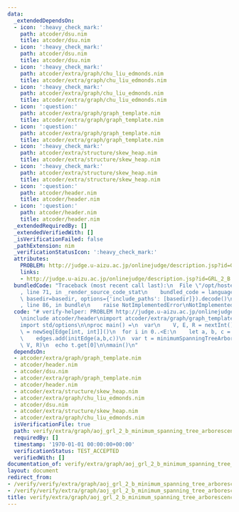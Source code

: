 ```yaml
---
data:
  _extendedDependsOn:
  - icon: ':heavy_check_mark:'
    path: atcoder/dsu.nim
    title: atcoder/dsu.nim
  - icon: ':heavy_check_mark:'
    path: atcoder/dsu.nim
    title: atcoder/dsu.nim
  - icon: ':heavy_check_mark:'
    path: atcoder/extra/graph/chu_liu_edmonds.nim
    title: atcoder/extra/graph/chu_liu_edmonds.nim
  - icon: ':heavy_check_mark:'
    path: atcoder/extra/graph/chu_liu_edmonds.nim
    title: atcoder/extra/graph/chu_liu_edmonds.nim
  - icon: ':question:'
    path: atcoder/extra/graph/graph_template.nim
    title: atcoder/extra/graph/graph_template.nim
  - icon: ':question:'
    path: atcoder/extra/graph/graph_template.nim
    title: atcoder/extra/graph/graph_template.nim
  - icon: ':heavy_check_mark:'
    path: atcoder/extra/structure/skew_heap.nim
    title: atcoder/extra/structure/skew_heap.nim
  - icon: ':heavy_check_mark:'
    path: atcoder/extra/structure/skew_heap.nim
    title: atcoder/extra/structure/skew_heap.nim
  - icon: ':question:'
    path: atcoder/header.nim
    title: atcoder/header.nim
  - icon: ':question:'
    path: atcoder/header.nim
    title: atcoder/header.nim
  _extendedRequiredBy: []
  _extendedVerifiedWith: []
  _isVerificationFailed: false
  _pathExtension: nim
  _verificationStatusIcon: ':heavy_check_mark:'
  attributes:
    PROBLEM: http://judge.u-aizu.ac.jp/onlinejudge/description.jsp?id=GRL_2_B
    links:
    - http://judge.u-aizu.ac.jp/onlinejudge/description.jsp?id=GRL_2_B
  bundledCode: "Traceback (most recent call last):\n  File \"/opt/hostedtoolcache/Python/3.9.6/x64/lib/python3.9/site-packages/onlinejudge_verify/documentation/build.py\"\
    , line 71, in _render_source_code_stat\n    bundled_code = language.bundle(stat.path,\
    \ basedir=basedir, options={'include_paths': [basedir]}).decode()\n  File \"/opt/hostedtoolcache/Python/3.9.6/x64/lib/python3.9/site-packages/onlinejudge_verify/languages/nim.py\"\
    , line 86, in bundle\n    raise NotImplementedError\nNotImplementedError\n"
  code: "# verify-helper: PROBLEM http://judge.u-aizu.ac.jp/onlinejudge/description.jsp?id=GRL_2_B\n\
    \ninclude atcoder/header\nimport atcoder/extra/graph/graph_template\nimport atcoder/extra/graph/chu_liu_edmonds\n\
    import std/options\n\nproc main() =\n  var\n    V, E, R = nextInt()\n    edges\
    \ = newSeq[Edge[int, int]]()\n  for i in 0..<E:\n    let a, b, c = nextInt()\n\
    \    edges.add(initEdge(a,b,c))\n  var t = minimumSpanningTreeArborescence[int](edges,\
    \ V, R)\n  echo t.get[0]\n\nmain()\n"
  dependsOn:
  - atcoder/extra/graph/graph_template.nim
  - atcoder/header.nim
  - atcoder/dsu.nim
  - atcoder/extra/graph/graph_template.nim
  - atcoder/header.nim
  - atcoder/extra/structure/skew_heap.nim
  - atcoder/extra/graph/chu_liu_edmonds.nim
  - atcoder/dsu.nim
  - atcoder/extra/structure/skew_heap.nim
  - atcoder/extra/graph/chu_liu_edmonds.nim
  isVerificationFile: true
  path: verify/extra/graph/aoj_grl_2_b_minimum_spanning_tree_arborescence_test.nim
  requiredBy: []
  timestamp: '1970-01-01 00:00:00+00:00'
  verificationStatus: TEST_ACCEPTED
  verifiedWith: []
documentation_of: verify/extra/graph/aoj_grl_2_b_minimum_spanning_tree_arborescence_test.nim
layout: document
redirect_from:
- /verify/verify/extra/graph/aoj_grl_2_b_minimum_spanning_tree_arborescence_test.nim
- /verify/verify/extra/graph/aoj_grl_2_b_minimum_spanning_tree_arborescence_test.nim.html
title: verify/extra/graph/aoj_grl_2_b_minimum_spanning_tree_arborescence_test.nim
---
```

